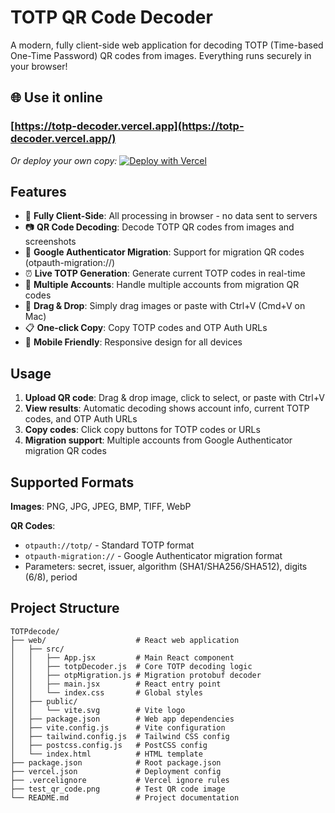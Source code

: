 # TOTP QR Code Decoder

A modern, fully client-side web application for decoding TOTP (Time-based One-Time Password) QR codes from images. Everything runs securely in your browser!

## 🌐 Use it online
### [https://totp-decoder.vercel.app](https://totp-decoder.vercel.app/)

*Or deploy your own copy:* 
[![Deploy with Vercel](https://vercel.com/button)](https://vercel.com/new/clone?repository-url=https://github.com/VizzleTF/TOTP_decoder)

## Features

- 🔐 **Fully Client-Side**: All processing in browser - no data sent to servers
- 📷 **QR Code Decoding**: Decode TOTP QR codes from images and screenshots
- 📱 **Google Authenticator Migration**: Support for migration QR codes (otpauth-migration://)
- ⏰ **Live TOTP Generation**: Generate current TOTP codes in real-time
- 👥 **Multiple Accounts**: Handle multiple accounts from migration QR codes
- 📁 **Drag & Drop**: Simply drag images or paste with Ctrl+V (Cmd+V on Mac)
- 📋 **One-click Copy**: Copy TOTP codes and OTP Auth URLs
- 📱 **Mobile Friendly**: Responsive design for all devices

## Usage

1. **Upload QR code**: Drag & drop image, click to select, or paste with Ctrl+V
2. **View results**: Automatic decoding shows account info, current TOTP codes, and OTP Auth URLs
3. **Copy codes**: Click copy buttons for TOTP codes or URLs
4. **Migration support**: Multiple accounts from Google Authenticator migration QR codes

## Supported Formats

**Images**: PNG, JPG, JPEG, BMP, TIFF, WebP

**QR Codes**:
- `otpauth://totp/` - Standard TOTP format
- `otpauth-migration://` - Google Authenticator migration format
- Parameters: secret, issuer, algorithm (SHA1/SHA256/SHA512), digits (6/8), period

## Project Structure

```
TOTPdecode/
├── web/                    # React web application
│   ├── src/
│   │   ├── App.jsx         # Main React component
│   │   ├── totpDecoder.js  # Core TOTP decoding logic
│   │   ├── otpMigration.js # Migration protobuf decoder
│   │   ├── main.jsx        # React entry point
│   │   └── index.css       # Global styles
│   ├── public/
│   │   └── vite.svg        # Vite logo
│   ├── package.json        # Web app dependencies
│   ├── vite.config.js      # Vite configuration
│   ├── tailwind.config.js  # Tailwind CSS config
│   ├── postcss.config.js   # PostCSS config
│   └── index.html          # HTML template
├── package.json            # Root package.json
├── vercel.json             # Deployment config
├── .vercelignore           # Vercel ignore rules
├── test_qr_code.png        # Test QR code image
└── README.md               # Project documentation
```